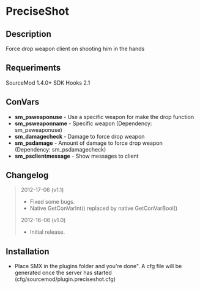 # PreciseShot

## Description

Force drop weapon client on shooting him in the hands

## Requeriments

SourceMod 1.4.0+
SDK Hooks 2.1

## ConVars

* **sm_psweaponuse** - Use a specific weapon for make the drop function
* **sm_psweaponname** - Specific weapon (Dependency: sm_psweaponuse)
* **sm_damagecheck** - Damage to force drop weapon
* **sm_psdamage** - Amount of damage to force drop weapon (Dependency: sm_psdamagecheck)
* **sm_psclientmessage** - Show messages to client

## Changelog

> 2012-17-06 (v1.1)
> 
> * Fixed some bugs.
> * Native GetConVarInt() replaced by native GetConVarBool()
> 
> 2012-16-06 (v1.0)
> 
> * Initial release.

## Installation

* Place SMX in the plugins folder and you're done". A cfg file will be generated once the server has started (cfg/sourcemod/plugin.preciseshot.cfg)
